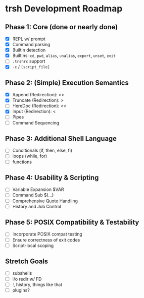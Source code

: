 # trsh Development Roadmap

## Phase 1: Core (done or nearly done)

- [x] REPL w/ prompt
- [x] Command parsing
- [x] Builtin detection
- [x] Builtins: `cd`, `pwd`, `alias`, `unalias`, `export`, `unset`, `exit`
- [ ] `.trshrc` support
- [x] `-c` / `[script_file]`

## Phase 2: (Simple) Execution Semantics

- [x] Append (Redirection): >>
- [x] Truncate (Redirection): >
- [ ] HereDoc (Redirection): <<
- [x] Input (Redirection): <
- [ ] Pipes
- [ ] Command Sequencing

## Phase 3: Additional Shell Language

- [ ] Conditionals (if, then, else, fi)
- [ ] loops (while, for)
- [ ] functions

## Phase 4: Usability & Scripting

- [ ] Variable Expansion $VAR
- [ ] Command Sub $(...)
- [ ] Comprehensive Quote Handling
- [ ] History and Job Control

## Phase 5: POSIX Compatibility & Testability

- [ ] Incorporate POSIX compat testing
- [ ] Ensure correctness of exit codes
- [ ] Script-local scoping

## Stretch Goals

- [ ] subshells
- [ ] i/o redir w/ FD
- [ ] !, history, things like that
- [ ] plugins?
